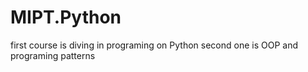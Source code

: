 # MIPT.Python
first course is diving in programing on Python
second one is OOP and programing patterns


